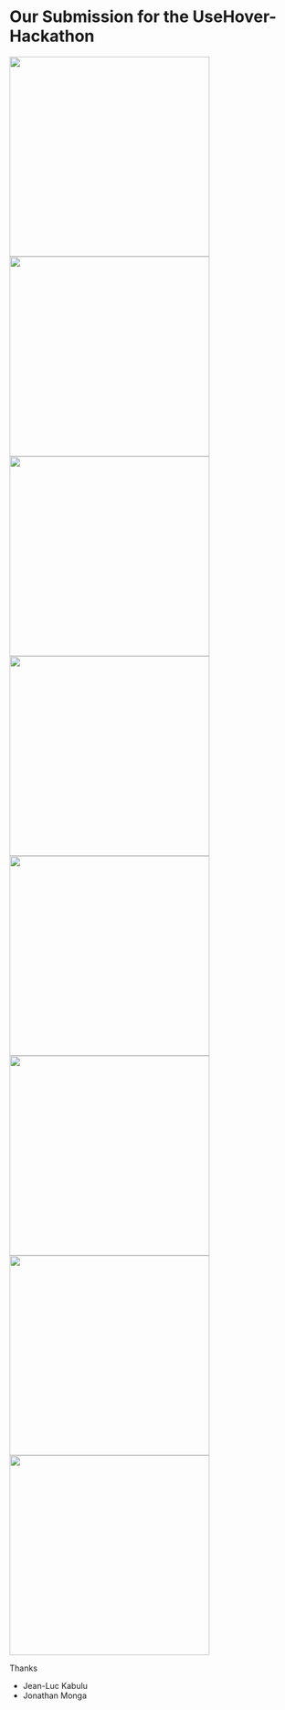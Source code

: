 # Our Submission for the UseHover-Hackathon

<img src='images/image_01.png' width='350'>

<img src='images/image_02.png' width='350'>

<img src='images/image_03.png' width='350'>

<img src='images/image_04.png' width='350'>

<img src='images/image_05.png' width='350'>

<img src='images/image_06.png' width='350'>

<img src='images/image_07.png' width='350'>

<img src='images/image_08.png' width='350'>

Thanks
- Jean-Luc Kabulu
- Jonathan Monga
